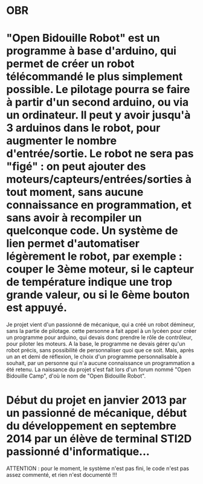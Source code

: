OBR
===

"Open Bidouille Robot" est un programme à base d'arduino, qui permet de créer un robot télécommandé le plus simplement possible.
Le pilotage pourra se faire à partir d'un second arduino, ou via un ordinateur. Il peut y avoir jusqu'à 3 arduinos dans le robot, pour augmenter le nombre d'entrée/sortie.
Le robot ne sera pas "figé" : on peut ajouter des moteurs/capteurs/entrées/sorties à tout moment, sans aucune connaissance en programmation, et sans avoir à recompiler un quelconque code.
Un système de lien permet d'automatiser légèrement le robot, par exemple : couper le 3ème moteur, si le capteur de température indique une trop grande valeur, ou si le 6ème bouton est appuyé.
===

Je projet vient d'un passionné de mécanique, qui a créé un robot démineur, sans la partie de pilotage.
cette personne a fait appel à un lycéen pour créer un programme pour arduino, qui devais donc prendre le rôle de contrôleur, pour piloter les moteurs.
A la base, le programme ne devais gérer qu'un robot précis, sans possibilité de personnaliser quoi que ce soit. Mais, après un an et demi de réflexion, le choix d'un programme personnalisable à souhait, par un personne qui n'a aucune connaissance un programmation a été retenu.
La naissance du projet s'est fait lors d'un forum nommé "Open Bidouille Camp", d'où le nom de "Open Bidouille Robot".

Début du projet en janvier 2013 par un passionné de mécanique, début du développement en septembre 2014 par un élève de terminal STI2D passionné d'informatique...
===

ATTENTION : pour le moment, le système n'est pas fini, le code n'est pas assez commenté, et rien n'est documenté !!!
